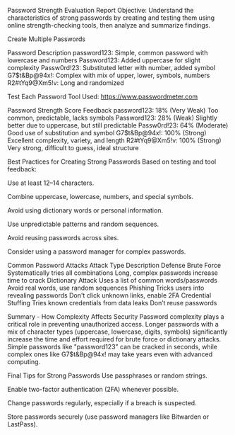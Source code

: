 Password Strength Evaluation Report
Objective:
Understand the characteristics of strong passwords by creating and testing them using online strength-checking tools, then analyze and summarize findings.

 Create Multiple Passwords

Password	Description
password123:	Simple, common password with lowercase and numbers
Password123:	Added uppercase for slight complexity
Passw0rd!23:	Substituted letter with number, added symbol
G7$t&Bp@94x!:	Complex with mix of upper, lower, symbols, numbers
R2#tYq9@Xm5!v:	Long and randomized

 Test Each Password
Tool Used: https://www.passwordmeter.com

Password	Strength Score	Feedback
password123:	18% (Very Weak)	Too common, predictable, lacks symbols
Password123:	28% (Weak)	Slightly better due to uppercase, but still predictable
Passw0rd!23:	64% (Moderate)	Good use of substitution and symbol
G7$t&Bp@94x!:	100% (Strong)	Excellent complexity, variety, and length
R2#tYq9@Xm5!v:	100% (Strong)	Very strong, difficult to guess, ideal structure

 Best Practices for Creating Strong Passwords
Based on testing and tool feedback:

Use at least 12–14 characters.

Combine uppercase, lowercase, numbers, and special symbols.

Avoid using dictionary words or personal information.

Use unpredictable patterns and random sequences.

Avoid reusing passwords across sites.

Consider using a password manager for complex passwords.

 Common Password Attacks
Attack Type	Description	Defense
Brute Force	Systematically tries all combinations	Long, complex passwords increase time to crack
Dictionary Attack	Uses a list of common words/passwords	Avoid real words, use random sequences
Phishing	Tricks users into revealing passwords	Don't click unknown links, enable 2FA
Credential Stuffing	Tries known credentials from data leaks	Don’t reuse passwords

 Summary - How Complexity Affects Security
Password complexity plays a critical role in preventing unauthorized access. Longer passwords with a mix of character types (uppercase, lowercase, digits, symbols) significantly increase the time and effort required for brute force or dictionary attacks. Simple passwords like "password123" can be cracked in seconds, while complex ones like G7$t&Bp@94x! may take years even with advanced computing.

Final Tips for Strong Passwords
Use passphrases or random strings.

Enable two-factor authentication (2FA) whenever possible.

Change passwords regularly, especially if a breach is suspected.

Store passwords securely (use password managers like Bitwarden or LastPass).
